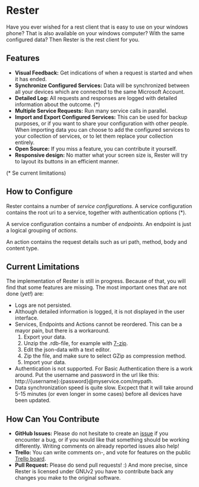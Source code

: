 # Rester

Have you ever wished for a rest client that is easy to use on your windows phone? That is also available on your windows computer? With the same configured data? Then Rester is the rest client for you.

## Features

* **Visual Feedback:** Get indications of when a request is started and when it has ended.
* **Synchronize Configured Services:** Data will be synchronized between all your devices which are connected to the same Microsoft Account.
* **Detailed Log:** All requests and responses are logged with detailed information about the outcome. (*)
* **Multiple Service Requests:** Run many service calls in parallel.
* **Import and Export Configured Services:** This can be used for backup purposes, or if you want to share your configuration with other people. When importing data you can choose to add the configured services to your collection of services, or to let them replace your collection entirely.
* **Open Source:** If you miss a feature, you can contribute it yourself. 
* **Responsive design:** No matter what your screen size is, Rester will try to layout its buttons in an efficient manner.

(* Se current limitations)

## How to Configure

Rester contains a number of *service configurations*. A service configuration contains the root uri to a service, together with authentication options (*).

A service configuration contains a number of *endpoints*. An endpoint is just a logical grouping of *actions*.

An action contains the request details such as uri path, method, body and content type.

## Current Limitations

The implementation of Rester is still in progress. Because of that, you will find that some features are missing. The most important ones that are not done (*yet!*) are:

* Logs are not persisted.
* Although detailed information is logged, it is not displayed in the user interface.
* Services, Endpoints and Actions cannot be reordered. This can be a mayor pain, but there is a workaround.
	1. Export your data.
	2. Unzip the .rdb-file, for example with [7-zip](http://www.7-zip.org/).
	3. Edit the json-data with a text editor.
	4. Zip the file, and make sure to select GZip as compression method.
	5. Import your data.
* Authentication is not supported. For Basic Authentication there is a work around. Put the username and password in the url like this: http://{username}:{password}@myservice.com/mypath.
* Data synchronization speed is quite slow. Excpect that it will take around 5-15 minutes (or even longer in some cases) before all devices have been updated.

## How Can You Contribute

* **GitHub Issues:** Please do not hesitate to create an [issue](https://github.com/johanclasson/Rester/issues) if you encounter a bug, or if you would like that something should be working differently. Writing comments on already reported issues also help!
* **Trello:**  You can write comments on-, and vote for features on the public [Trello board](https://trello.com/b/f19z4Wwu).
* **Pull Request:** Please do send pull requests! :) And more precise, since Rester is licensed under GNUv2 you have to contribute back any changes you make to the original software.